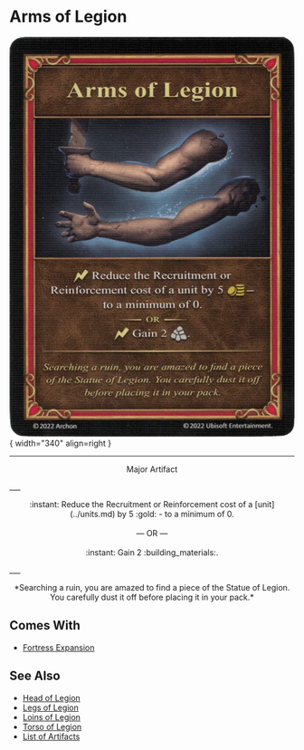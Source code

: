 # Arms of Legion

![Arms of Legion](../assets/artifacts_major-arms_of_legion.webp){ width="340" align=right }
___
<p style="text-align: center;" markdown>Major Artifact</p>
___
<p style="text-align: center;" markdown>:instant: Reduce the Recruitment or Reinforcement cost of a [unit](../units.md) by 5 :gold: - to a minimum of 0.<br><br>— OR —<br><br>:instant: Gain 2 :building_materials:.</p>
___
<p style="text-align: center;" markdown>*Searching a ruin, you are amazed to find a piece of the Statue of Legion. You carefully dust it off before placing it in your pack.*</p>


## Comes With

- [Fortress Expansion](../content.md)


## See Also

- [Head of Legion](head_of_legion.md)
- [Legs of Legion](legs_of_legion.md)
- [Loins of Legion](loins_of_legion.md)
- [Torso of Legion](torso_of_legion.md)
- [List of Artifacts](../artifacts.md)
